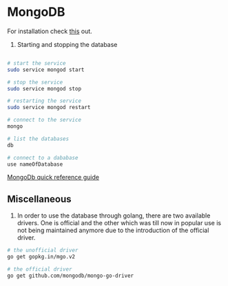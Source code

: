 # MongoDB

For installation check [this]() out.

1. Starting and stopping the database
```bash

# start the service
sudo service mongod start

# stop the service
sudo service mongod stop

# restarting the service
sudo service mongod restart

# connect to the service
mongo

# list the databases
db

# connect to a dababase
use nameOfDatabase

```

[MongoDb quick reference guide](https://docs.mongodb.com/manual/reference/mongo-shell/#mongo-shell-quick-reference)


## Miscellaneous

1. In order to use the database through golang, there are two available drivers. One is official and the other which was till now in popular use is not being maintained anymore due to the introduction of the official driver.

```bash
# the unofficial driver
go get gopkg.in/mgo.v2 

# the official driver
go get github.com/mongodb/mongo-go-driver

```
